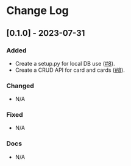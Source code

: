 # Change Log


## [0.1.0] - 2023-07-31

### Added

- Create a setup.py for local DB use ([#8](https://github.com/arcavios/scooze/pull/8)).
- Create a CRUD API for card and cards ([#8](https://github.com/arcavios/scooze/pull/8)).

### Changed

- N/A

### Fixed

- N/A

### Docs

- N/A
